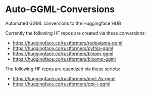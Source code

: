 # Auto-GGML-Conversions
Automated GGML conversions to the Huggingface HUB

Currently the following HF repos are created via these conversions:
* https://huggingface.co/rustformers/redpajama-ggml
* https://huggingface.co/rustformers/pythia-ggml
* https://huggingface.co/rustformers/bloom-ggml
* https://huggingface.co/rustformers/bloomz-ggml


The following HF repos are quantized via these scripts:
* https://huggingface.co/rustformers/mpt-7b-ggml
* https://huggingface.co/rustformers/gpt-j-ggml
